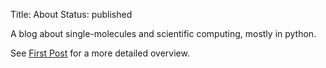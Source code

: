 Title: About
Status: published

A blog about single-molecules and scientific computing, mostly in python.

See [First Post]({filename}/2015-08/first-post.md) for a more detailed overview.
